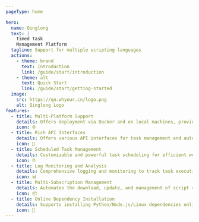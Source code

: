 ```yaml
---
pageType: home

hero:
  name: Qinglong
  text: |
    Timed Task
    Management Platform
  tagline: Support for multiple scripting languages
  actions:
    - theme: brand
      text: Introduction
      link: /guide/start/introduction
    - theme: alt
      text: Quick Start
      link: /guide/start/getting-started
  image:
    src: https://qn.whyour.cn/logo.png
    alt: Qinglong Logo
features:
  - title: Multi-Platform Support
    details: Offers deployment via Docker and on local machines, providing flexibility to choose the best-suited method.
    icon: 🌐
  - title: Rich API Interfaces
    details: Offers various API interfaces for task management and automation, ideal for advanced users and developers.
    icon: 🔌
  - title: Scheduled Task Management
    details: Customizable and powerful task scheduling for efficient workflow automation.
    icon: ⏰
  - title: Log Monitoring and Analysis
    details: Comprehensive logging and monitoring to track task execution, quickly identify issues, and improve reliability.
    icon: 📊
  - title: Multi-Subscription Management
    details: Automates the download, update, and management of script repositories, generating scheduled tasks.
    icon: 📦
  - title: Online Dependency Installation
    details: Supports installing Python/Node.js/Linux dependencies online, aiding automated script management in various environments.
    icon: 🔧
---
```

